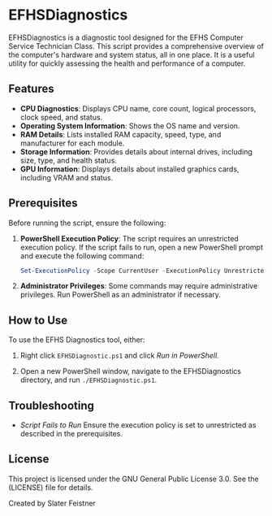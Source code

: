 # EFHSDiagnostics

EFHSDiagnostics is a diagnostic tool designed for the EFHS Computer Service Technician Class. This script provides a comprehensive overview of the computer's hardware and system status, all in one place. It is a useful utility for quickly assessing the health and performance of a computer.

## Features

- **CPU Diagnostics**: Displays CPU name, core count, logical processors, clock speed, and status.
- **Operating System Information**: Shows the OS name and version.
- **RAM Details**: Lists installed RAM capacity, speed, type, and manufacturer for each module.
- **Storage Information**: Provides details about internal drives, including size, type, and health status.
- **GPU Information**: Displays details about installed graphics cards, including VRAM and status.

## Prerequisites

Before running the script, ensure the following:

1. **PowerShell Execution Policy**: The script requires an unrestricted execution policy. If the script fails to run, open a new PowerShell prompt and execute the following command:
   ```powershell
   Set-ExecutionPolicy -Scope CurrentUser -ExecutionPolicy Unrestricted -Force
   ```
2. **Administrator Privileges**: Some commands may require administrative privileges. Run PowerShell as an administrator if necessary.

## How to Use
To use the EFHS Diagnostics tool, either:
1. Right click `EFHSDiagnostic.ps1` and click *Run in PowerShell.*

2. Open a new PowerShell window, navigate to the EFHSDiagnostics directory, and run `./EFHSDiagnostic.ps1`.

## Troubleshooting
- *Script Fails to Run* Ensure the execution policy is set to unrestricted as described in the prerequisites.

## License
This project is licensed under the GNU General Public License 3.0. See the (LICENSE) file for details.

Created by Slater Feistner
